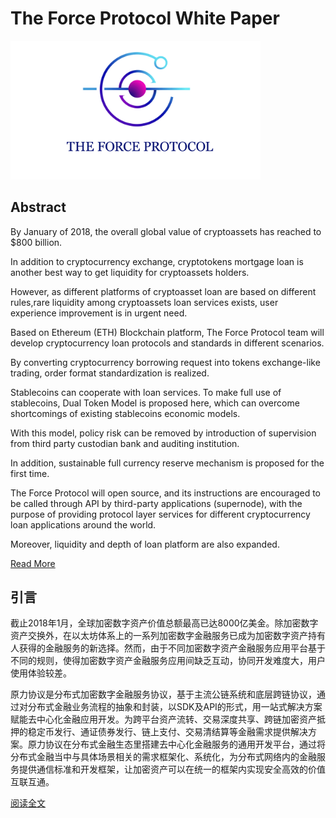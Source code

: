 # The Force Protocol White Paper
<span>
    <a href="https://www.theforceprotocol.com/">
      <img width="400px" src='./assets/theforceprotocol.jpg'/>
    </a>
  </span>

## Abstract

By January of 2018, the overall global value of cryptoassets has reached to $800 billion.

In addition to cryptocurrency exchange, cryptotokens mortgage loan is another best way to get liquidity for cryptoassets holders.

However, as different platforms of cryptoasset loan are based on different rules,rare liquidity among cryptoassets loan services exists, user experience improvement is in urgent need.

Based on Ethereum (ETH) Blockchain platform, The Force Protocol team will develop
cryptocurrency loan protocols and standards in different scenarios.

By converting cryptocurrency borrowing request into tokens exchange-like trading, order format standardization is realized.

Stablecoins can cooperate with loan services. To make full use of stablecoins, Dual Token Model is proposed here, which can overcome shortcomings of existing stablecoins economic models.

With this model, policy risk can be removed by introduction of supervision from third party custodian bank and auditing institution.

In addition, sustainable full currency reserve mechanism is proposed for the first time.

The Force Protocol will open source, and its instructions are encouraged to be called through API by third-party applications (supernode), with the purpose of providing protocol layer services for different cryptocurrency loan applications around the world.

Moreover, liquidity and depth of loan platform are also expanded.

[Read More](https://www.theforceprotocol.com/theforceprotocol_whitepaper_en.pdf)

## 引言

截止2018年1月，全球加密数字资产价值总额最高已达8000亿美金。除加密数字资产交换外，在以太坊体系上的一系列加密数字金融服务已成为加密数字资产持有人获得的金融服务的新选择。然而，由于不同加密数字资产金融服务应用平台基于不同的规则，使得加密数字资产金融服务应用间缺乏互动，协同开发难度大，用户使用体验较差。

原力协议是分布式加密数字金融服务协议，基于主流公链系统和底层跨链协议，通过对分布式金融业务流程的抽象和封装，以SDK及API的形式，用一站式解决方案赋能去中心化金融应用开发。为跨平台资产流转、交易深度共享、跨链加密资产抵押的稳定币发行、通证债券发行、链上支付、交易清结算等金融需求提供解决方案。原力协议在分布式金融生态里搭建去中心化金融服务的通用开发平台，通过将分布式金融当中与具体场景相关的需求框架化、系统化，为分布式网络内的金融服务提供通信标准和开发框架，让加密资产可以在统一的框架内实现安全高效的价值互联互通。

[阅读全文](https://theforceprotocol.com/theforceprotocol_whitepaper.pdf)